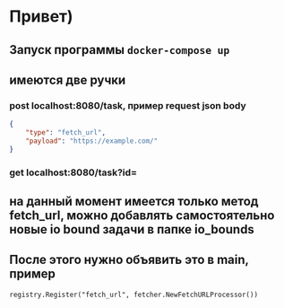 # Привет)
## Запуск программы ``` docker-compose up ```
## имеются две ручки 
### post localhost:8080/task, пример request json body 
```json 
{
    "type": "fetch_url",
    "payload": "https://example.com/"
} 
```
### get localhost:8080/task?id=<UUID>
## на данный момент имеется только метод fetch_url, можно добавлять самостоятельно новые io bound задачи в папке io_bounds
## После этого нужно объявить это в main, пример
 ``` registry.Register("fetch_url", fetcher.NewFetchURLProcessor()) ```
